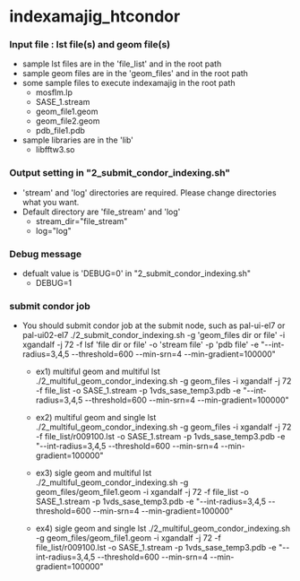 # indexamajig_htcondor

### Input file : lst file(s) and geom file(s)
 - sample lst files are in the 'file_list' and in the root path
 - sample geom files are in the 'geom_files' and in the root path
 - some sample files to execute indexamajig in the root path
   * mosflm.lp
   * SASE_1.stream
   * geom_file1.geom
   * geom_file2.geom
   * pdb_file1.pdb
 - sample libraries are in the 'lib'
   * libfftw3.so

### Output setting in "2_submit_condor_indexing.sh"
 - 'stream' and 'log' directories are required. Please change directories what you want.
 - Default directory are 'file_stream' and 'log'
   * stream_dir="file_stream"
   * log="log"

### Debug message
 - defualt value is 'DEBUG=0' in "2_submit_condor_indexing.sh"
   * DEBUG=1

### submit condor job
 - You should submit condor job at the submit node, such as pal-ui-el7 or pal-ui02-el7
   ./2_submit_condor_indexing.sh -g 'geom_files dir or file' -i xgandalf -j 72 -f lsf 'file dir or file' -o 'stream file' -p 'pdb file' -e "--int-radius=3,4,5 --threshold=600 --min-srn=4 --min-gradient=100000"

   * ex1) multiful geom and multiful lst
./2_multiful_geom_condor_indexing.sh -g geom_files -i xgandalf -j 72 -f file_list -o SASE_1.stream -p 1vds_sase_temp3.pdb -e "--int-radius=3,4,5 --threshold=600 --min-srn=4 --min-gradient=100000"

   * ex2) multiful geom and single lst
./2_multiful_geom_condor_indexing.sh -g geom_files -i xgandalf -j 72 -f file_list/r009100.lst -o SASE_1.stream -p   1vds_sase_temp3.pdb -e "--int-radius=3,4,5 --threshold=600 --min-srn=4 --min-gradient=100000"

   * ex3) sigle geom and multiful lst
./2_multiful_geom_condor_indexing.sh -g geom_files/geom_file1.geom -i xgandalf -j 72 -f file_list -o SASE_1.stream -p 1vds_sase_temp3.pdb -e "--int-radius=3,4,5 --threshold=600 --min-srn=4 --min-gradient=100000"

   * ex4) sigle geom and single lst
./2_multiful_geom_condor_indexing.sh -g geom_files/geom_file1.geom -i xgandalf -j 72 -f file_list/r009100.lst -o SASE_1.stream -p 1vds_sase_temp3.pdb -e "--int-radius=3,4,5 --threshold=600 --min-srn=4 --min-gradient=100000"

